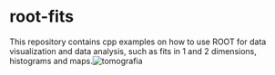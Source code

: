 # root-fits

This repository contains cpp examples on how to use ROOT for data visualization and data analysis, such as fits in 1 and 2 dimensions, histograms and maps.![tomografia](https://github.com/joaopedrobiu6/root-fits/assets/93256745/1e7d0cc0-0a41-4521-93be-41fd3d3351e0)
